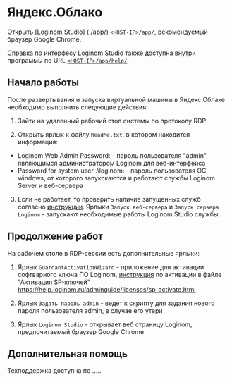 # Яндекс.Облако


Открыть [Loginom Studio] (./app/) [`<HOST-IP>/app/`](./app/), рекомендуемый браузер Google Сhrome.

[Справка](https://help.loginom.ru/) по интерфесу Loginom Studio также доступна внутри программы по URL [`<HOST-IP>/app/help/`](./app/help/)


## Начало работы

После развертывания и запуска виртуальной машины в Яндекс.Облаке необходимо выполнить следующие действия:

1. Зайти на удаленный рабочий стол системы по протоколу RDP

2. Открыть ярлык к файлу `ReadMe.txt`, в котором находится информация:

* Loginom Web Admin Password: - пароль пользователя "admin", являющимся администратором Loginom для веб-интерфейса
* Password for system user .\loginom: - пароль пользователя ОС windows, от которого запукскаются и работают службы Loginom Server и веб-сервера
	
3.  Если не работает, то проверить наличие запущенных служб согласно [инструкции](https://help.loginom.ru/adminguide/server/setup.html#zapusk-sluzhb).
Ярлыки `Запуск веб-сервера` и `Запуск сервера Loginom` - запускают необходимые работы Loginom Studio службы.
	

## Продолжение работ

На рабочем столе в RDP-сессии есть дополнительные ярлыки:
	
1.	Ярлык `GuardantActivationWizard` - приложение для активации софтварного ключа ПО Loginom, [инструкция](	https://help.loginom.ru/adminguide/licenses/sp-activate.html) по активации в файле "Активация SP-ключей"
	https://help.loginom.ru/adminguide/licenses/sp-activate.html

2.	Ярлык `Задать пароль admin` - ведет к скрипту для задания нового пароля пользователя admin, в случае его утери

3.	Ярлык `Loginom Studio` - открывает веб страницу Loginom, предпочитаемый браузер Google Сhrome
	
	
## Дополнительная помощь

Техподдержка доступна по .....
	